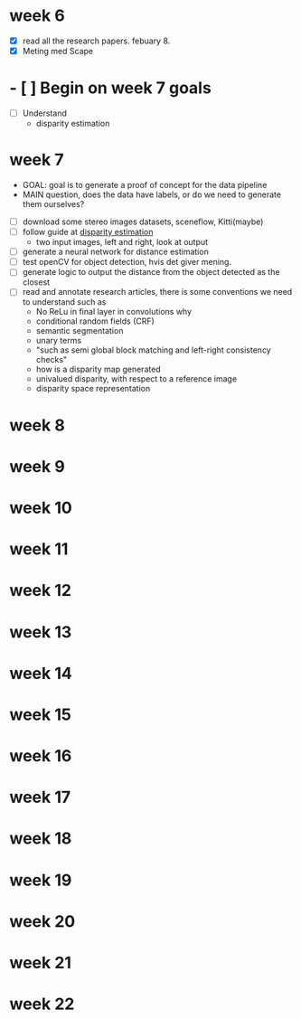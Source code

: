 # week 6
- [x] read all the research papers. febuary 8. 
- [x] Meting med Scape
# - [ ] Begin on week 7 goals
- [ ] Understand
    - disparity estimation

# week 7
- GOAL: goal is to generate a proof of concept for the data pipeline
- MAIN question, does the data have labels, or do we need to generate them ourselves?
- [ ] download some stereo images datasets, sceneflow, Kitti(maybe)
- [ ] follow guide at [disparity estimation](https://learnopencv.com/disparity-estimation-using-deep-learning/?fbclid=IwAR2WVHKkiD8bgcwWgYHxrQOn5oB_qpwQnGa2sVMwENm-Y6s6iX85VdG8eR8)
    - two input images, left and right, look at output
- [ ] generate a neural network for distance estimation
- [ ] test openCV for object detection, hvis det giver mening.
- [ ] generate logic to output the distance from the object detected as the closest
- [ ] read and annotate research articles, there is some conventions we need to understand such as
    - No ReLu in final layer in convolutions why
    - conditional random fields (CRF)
    - semantic segmentation
    - unary terms
    - "such as semi global block matching and left-right consistency checks"
    - how is a disparity map generated
    - univalued disparity, with respect to a reference image
    - disparity space representation

# week 8

# week 9

# week 10

# week 11

# week 12

# week 13

# week 14

# week 15

# week 16

# week 17

# week 18

# week 19

# week 20

# week 21

# week 22